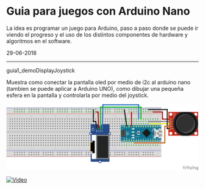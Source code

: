 # Guia para juegos con Arduino Nano

La idea es programar un juego para Arduino, paso a paso donde se puede ir viendo el progreso y el uso de los distintos componentes de hardware y algoritmos en el software.

29-06-2018
**********
guia1_demoDisplayJoystick 

Muestra como conectar la pantalla oled por medio de i2c al arduino nano (tambien se puede aplicar a Arduino UNO), como dibujar una pequeña esfera en la pantalla y controlarla por medio del joystick.

![alt text](https://raw.githubusercontent.com/gsampallo/guiajuego/master/protoboard.png "Esquematico")

[![Video](https://img.youtube.com/vi/HjorjRJRUFs/0.jpg)](https://www.youtube.com/watch?v=HjorjRJRUFs)